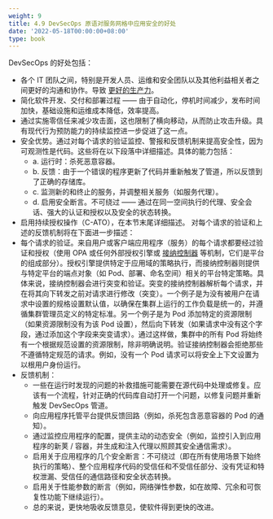 ```yaml
---
weight: 9
title: 4.9 DevSecOps 原语对服务网格中应用安全的好处
date: '2022-05-18T00:00:00+08:00'
type: book
---
```


DevSecOps 的好处包括：

- 各个 IT 团队之间，特别是开发人员、运维和安全团队以及其他利益相关者之间更好的沟通和协作。导致 [更好的生产力](https://whatis.techtarget.com/feature/Top-30-DevOps-interview-questions-and-answers?utm_campaign=20210712_New+Kubernetes+use+case%253A+Hacking&utm_medium=EM&utm_source=NLN&track=NL-1841&ad=939635&asrc=EM_NLN_170130891)。
- 简化软件开发、交付和部署过程 —— 由于自动化，停机时间减少，发布时间加快，基础设施和运维成本降低，效率提高。
- 通过实施零信任来减少攻击面，这也限制了横向移动，从而防止攻击升级。具有现代行为预防能力的持续监控进一步促进了这一点。
- 安全优势。通过对每个请求的验证监控、警报和反馈机制来提高安全性，因为可观测性是代码。这些将在以下段落中详细描述。具体的能力包括：
	- a.  运行时：杀死恶意容器。
	- b.  反馈：由于一个错误的程序更新了代码并重新触发了管道，所以反馈到了正确的存储库。
	- c.  监测新的和终止的服务，并调整相关服务（如服务代理）。
	- d.  启用安全断言。不可绕过 —— 通过在同一空间执行的代理、安全会话、强大的认证和授权以及安全的状态转换。
- 启用持续授权操作（C-ATO），在本节末尾详细描述。
  对每个请求的验证和上述的反馈机制将在下面进一步描述：
- 每个请求的验证。来自用户或客户端应用程序（服务）的每个请求都要经过验证和授权（使用 OPA 或任何外部授权引擎或 [接纳控制器](https://medium.com/cloudlego/kubernetes-admission-controllers-request-interceptors-47a9b12c5303) 等机制，它们是平台的组成部分）。授权引擎提供特定于应用域的策略执行，而接纳控制器则提供与特定平台的端点对象（如 Pod、部署、命名空间）相关的平台特定策略。具体来说，接纳控制器会进行突变和验证。突变的接纳控制器解析每个请求，并在将其向下转发之前对请求进行修改（突变）。一个例子是为没有被用户在请求中设置的规格设置默认值，以确保在集群上运行的工作负载是统一的，并遵循集群管理员定义的特定标准。另一个例子是为 Pod 添加特定的资源限制（如果资源限制没有为该 Pod 设置），然后向下转发（如果请求中没有这个字段，通过添加这个字段来突变请求）。通过这样做，集群中的所有 Pod 将始终有一个根据规范设置的资源限制，除非明确说明。验证接纳控制器会拒绝那些不遵循特定规范的请求。例如，没有一个 Pod 请求可以将安全上下文设置为以根用户身份运行。
- 反馈机制：
  -   一些在运行时发现的问题的补救措施可能需要在源代码中处理或修复。应该有一个流程，针对正确的代码库自动打开一个问题，以修复问题并重新触发 DevSecOps 管道。
  -   向应用程序托管平台提供反馈回路（例如，杀死包含恶意容器的 Pod 的通知）。
  -   通过监控应用程序的配置，提供主动的动态安全（例如，监控引入到应用程序的新荚 / 容器，并生成和注入代理以照顾其安全通信需求）。
  -   启用关于应用程序的几个安全断言：不可绕过（即在所有使用场景下始终执行的策略）、整个应用程序代码的受信任和不受信任部分、没有凭证和特权泄漏、受信任的通信路径和安全状态转换。
  -   启用关于性能参数的断言（例如，网络弹性参数，如在故障、冗余和可恢复性功能下继续运行）。
  -   总的来说，更快地吸收反馈意见，使软件得到更快的改进。